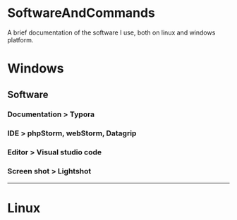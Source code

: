 # SoftwareAndCommands
A brief documentation of the software I use, both on linux and windows platform.

# Windows

## Software

### Documentation > Typora

### IDE > phpStorm, webStorm, Datagrip

### Editor > Visual studio code

### Screen shot > Lightshot



------

# Linux

